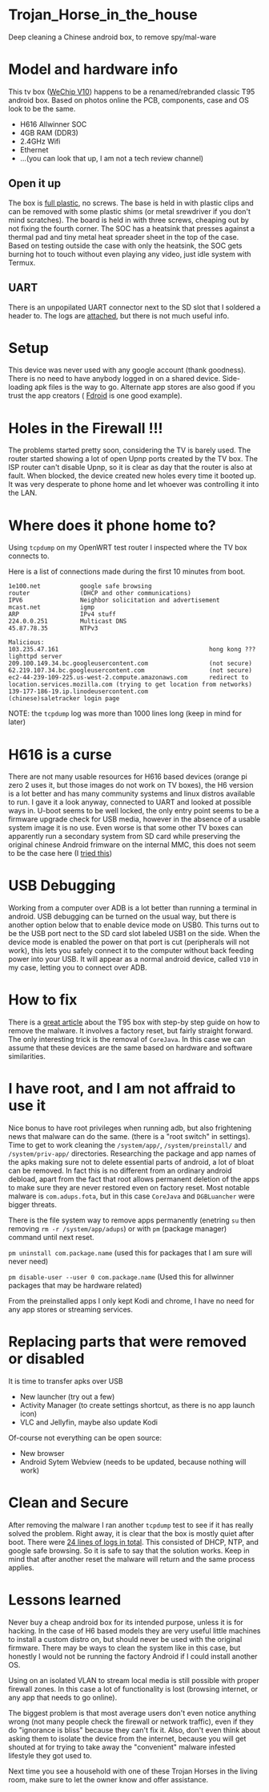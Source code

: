 # Trojan_Horse_in_the_house

Deep cleaning a Chinese android box, to remove spy/mal-ware

# Model and hardware info

This tv box ([WeChip V10](http://www.wechipbox.com/wechip-v10-android-10-allwinner-h616-quad-core-6k-smart-tv-box-p-613.html)) happens to be a renamed/rebranded classic T95 android box. Based on photos online the PCB, components, case and OS look to be the same.

- H616 Allwinner SOC
- 4GB RAM (DDR3)
- 2.4GHz Wifi
- Ethernet
- ...(you can look that up, I am not a tech review channel)

## Open it up

The box is [full plastic](https://gitea.raspiweb.com/Gerge/Trojan_Horse_in_the_house/src/branch/main/images), no screws. The base is held in with plastic clips and can be removed with some plastic shims (or metal srewdriver if you don't mind scratches). The board is held in with three screws, cheaping out by not fixing the fourth corner. The SOC has a heatsink that presses against a thermal pad and tiny metal heat spreader sheet in the top of the case. Based on testing outside the case with only the heatsink, the SOC gets burning hot to touch without even playing any video, just idle system with Termux.

## UART

There is an unpopilated UART connector next to the SD slot that I soldered a header to. The logs are [attached](https://gitea.raspiweb.com/Gerge/Trojan_Horse_in_the_house/src/branch/main/logs), but there is not much useful info.

# Setup

This device was never used with any google account (thank goodness). There is no need to have anybody logged in on a shared device. Side-loading apk files is the way to go. Alternate app stores are also good if you trust the app creators ( [Fdroid](f-droid.org) is one good example).

# Holes in the Firewall !!!

The problems started pretty soon, considering the TV is barely used. The router started showing a lot of open Upnp ports created by the TV box. The ISP router can't disable Upnp, so it is clear as day that the router is also at fault. When blocked, the device created new holes every time it booted up. It was very desperate to phone home and let whoever was controlling it into the LAN.

# Where does it phone home to?

Using `tcpdump` on my OpenWRT test router I inspected where the TV box connects to.

Here is a list of connections made during the first 10 minutes from boot.
```
1e100.net           google safe browsing
router              (DHCP and other communications)
IPV6                Neighbor solicitation and advertisement
mcast.net           igmp
ARP                 IPv4 stuff
224.0.0.251         Multicast DNS
45.87.78.35         NTPv3

Malicious:
103.235.47.161                                          hong kong ??? lighttpd server
209.100.149.34.bc.googleusercontent.com                 (not secure)
62.219.107.34.bc.googleusercontent.com                  (not secure)
ec2-44-239-109-225.us-west-2.compute.amazonaws.com      redirect to location.services.mozilla.com (trying to get location from networks)
139-177-186-19.ip.linodeusercontent.com                 (chinese)saletracker login page

```

NOTE: the `tcpdump` log was more than 1000 lines long (keep in mind for later)

# H616 is a curse

There are not many usable resources for H616 based devices (orange pi zero 2 uses it, but those images do not work on TV boxes), the H6 version is a lot better and has many community systems and linux distros available to run. I gave it a look anyway, connected to UART and looked at possible ways in. U-boot seems to be well locked, the only entry point seems to be a firmware upgrade check for USB media, however in the absence of a usable system image it is no use. Even worse is that some other TV boxes can apparently run a secondary system from SD card while preserving the original chinese Android frimware on the internal MMC, this does not seem to be the case here (I [tried this](https://forum.armbian.com/topic/26813-here-is-some-hopes-for-h616-tv-box/))

# USB Debugging

Working from a computer over ADB is a lot better than running a terminal in android. USB debugging can be turned on the usual way, but there is another option below that to enable device mode on USB0. This turns out to be the USB port nect to the SD card slot labeled USB1 on the side. When the device mode is enabled the power on that port is cut (peripherals will not work), this lets you safely connect it to the computer without back feeding power into your USB. It will appear as a normal android device, called `V10` in my case, letting you to connect over ADB.

# How to fix

There is a [great article](https://www.malwarebytes.com/blog/news/2023/01/preinstalled-malware-infested-t95-tv-box-from-amazon) about the T95 box with step-by step guide on how to remove the malware. It involves a factory reset, but fairly straight forward. The only interesting trick is the removal of `CoreJava`. In this case we can assume that these devices are the same based on hardware and software similarities.

# I have root, and I am not affraid to use it

Nice bonus to have root privileges when running adb, but also frightening news that malware can do the same. (there is a "root switch" in settings). Time to get to work cleaning the `/system/app/`, `/system/preinstall/` and `/system/priv-app/` directories. Researching the package and app names of the apks making sure not to delete essential parts of android, a lot of bloat can be removed. In fact this is no different from an ordinary android debload, apart from the fact that root allows permanent deletion of the apps to make sure they are never restored even on factory reset. Most notable malware is `com.adups.fota`, but in this case `CoreJava` and `DGBLuancher` were bigger threats.

There is the file system way to remove apps permanently (enetring `su` then removing `rm -r /system/app/adups`) or with `pm` (package manager) command until next reset.

`pm uninstall com.package.name` (used this for packages that I am sure will never need)

`pm disable-user --user 0 com.package.name` (Used this for allwinner packages that may be hardware related)

From the preinstalled apps I only kept Kodi and chrome, I have no need for any app stores or streaming services.

# Replacing parts that were removed or disabled

It is time to transfer apks over USB
- New launcher (try out a few)
- Activity Manager (to create settings shortcut, as there is no app launch icon)
- VLC and Jellyfin, maybe also update Kodi

Of-course not everything can be open source:
- New browser
- Android Sytem Webview (needs to be updated, because nothing will work)

# Clean and Secure

After removing the malware I ran another `tcpdump` test to see if it has really solved the problem. Right away, it is clear that the box is mostly quiet after boot. There were [24 lines of logs in total](https://gitea.raspiweb.com/Gerge/Trojan_Horse_in_the_house/src/branch/main/logs/TCPdump_clean.log). This consisted of DHCP, NTP, and google safe browsing. So it is safe to say that the solution works. Keep in mind that after another reset the malware will return and the same process applies.

# Lessons learned

Never buy a cheap android box for its intended purpose, unless it is for hacking. In the case of H6 based models they are very useful little machines to install a custom distro on, but should never be used with the original firmware. There may be ways to clean the system like in this case, but honestly I would not be running the factory Android if I could install another OS.

Using on an isolated VLAN to stream local media is still possible with proper firewall zones. In this case a lot of functionality is lost (browsing internet, or any app that needs to go online).

The biggest problem is that most average users don't even notice anything wrong (not many people check the firewall or network traffic), even if they do "ignorance is bliss" because they can't fix it. Also, don't even think about asking them to isolate the device from the internet, because you will get shouted at for trying to take away the "convenient" malware infested lifestyle they got used to.

Next time you see a household with one of these Trojan Horses in the living room, make sure to let the owner know and offer assistance.
